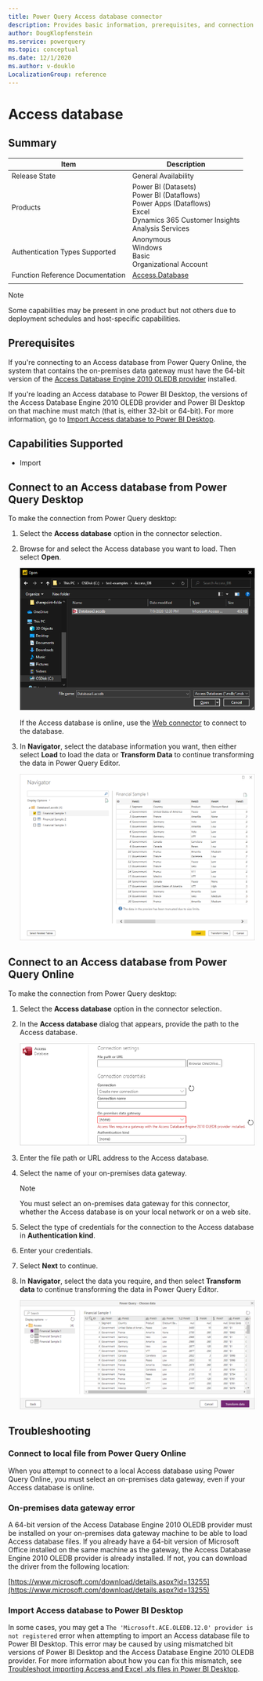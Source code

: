 ```yaml
---
title: Power Query Access database connector
description: Provides basic information, prerequisites, and connection instructions, along with tips about using the on-premises data gateway and fixing mismatched bit versions.
author: DougKlopfenstein
ms.service: powerquery
ms.topic: conceptual
ms.date: 12/1/2020
ms.author: v-douklo
LocalizationGroup: reference
---
```


# Access database
 
## Summary
 
| Item | Description |
| ---- | ----------- |
| Release State | General Availability |
| Products | Power BI (Datasets)<br/>Power BI (Dataflows)<br/>Power Apps (Dataflows)<br/>Excel<br/>Dynamics 365 Customer Insights<br/>Analysis Services |
| Authentication Types Supported | Anonymous<br/>Windows<br/>Basic<br/> Organizational Account |
| Function Reference Documentation | [Access.Database](https://docs.microsoft.com/powerquery-m/access-database) |
| | |

>[!Note]
> Some capabilities may be present in one product but not others due to deployment schedules and host-specific capabilities.

## Prerequisites

If you're connecting to an Access database from Power Query Online, the system that contains the on-premises data gateway must have the 64-bit version of the [Access Database Engine 2010 OLEDB provider](https://www.microsoft.com/download/details.aspx?id=13255) installed. 

If you're loading an Access database to Power BI Desktop, the versions of the Access Database Engine 2010 OLEDB provider and Power BI Desktop on that machine must match (that is, either 32-bit or 64-bit). For more information, go to [Import Access database to Power BI Desktop](#import-access-database-to-power-bi-desktop).
 
## Capabilities Supported
* Import
    
## Connect to an Access database from Power Query Desktop

To make the connection from Power Query desktop:
 
1. Select the **Access database** option in the connector selection.
 
2. Browse for and select the Access database you want to load. Then select **Open**. 

   ![Enter the Access database connection](./media/access-database/select-database.png)

   If the Access database is online, use the [Web connector](./web/web.md) to connect to the database.

3. In **Navigator**, select the database information you want, then either select **Load** to load the data or **Transform Data** to continue transforming the data in Power Query Editor.

    ![Select the data you want to import in the Navigator](./media/access-database/navigator-desktop.png)

## Connect to an Access database from Power Query Online

To make the connection from Power Query desktop:

1. Select the **Access database** option in the connector selection.

2. In the **Access database** dialog that appears, provide the path to the Access database.

      ![Enter Access database online connection](./media/access-database/online-select-database.png)

3. Enter the file path or URL address to the Access database.

4. Select the name of your on-premises data gateway.

      >[!Note]
      > You must select an on-premises data gateway for this connector, whether the Access database is on your local network or on a web site.

5. Select the type of credentials for the connection to the Access database in **Authentication kind**.

6. Enter your credentials.

7. Select **Next** to continue.

4. In **Navigator**, select the data you require, and then select **Transform data** to continue transforming the data in Power Query Editor.

    ![Select the data you want in the Navigator](./media/access-database/navigator-online.png)

## Troubleshooting

### Connect to local file from Power Query Online

When you attempt to connect to a local Access database using Power Query Online, you must select an on-premises data gateway, even if your Access database is online.

### On-premises data gateway error

A 64-bit version of the Access Database Engine 2010 OLEDB provider must be installed on your on-premises data gateway machine to be able to load Access database files. If you already have a 64-bit version of Microsoft Office installed on the same machine as the gateway, the Access Database Engine 2010 OLEDB provider is already installed. If not, you can download the driver from the following location:

[https://www.microsoft.com/download/details.aspx?id=13255](https://www.microsoft.com/download/details.aspx?id=13255)

### Import Access database to Power BI Desktop

In some cases, you may get a `The 'Microsoft.ACE.OLEDB.12.0' provider is not registered` error when attempting to import an Access database file to Power BI Desktop. This error may be caused by using mismatched bit versions of Power BI Desktop and the Access Database Engine 2010 OLEDB provider. For more information about how you can fix this mismatch, see [Troubleshoot importing Access and Excel .xls files in Power BI Desktop](https://docs.microsoft.com/power-bi/connect-data/desktop-access-database-errors).

